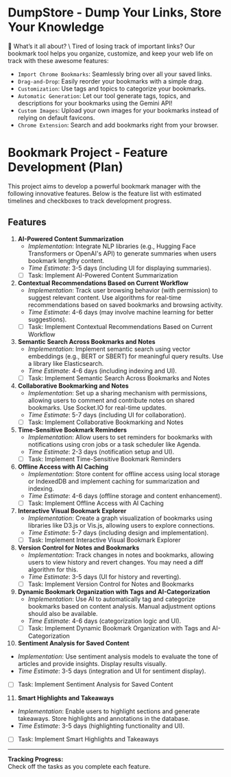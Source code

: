 # DumpStore - Dump Your Links, Store Your Knowledge
🔖 What’s it all about?  \ 
Tired of losing track of important links? Our bookmark tool helps you organize, customize, and keep your web life on track with these awesome features:

* `Import Chrome Bookmarks`: Seamlessly bring over all your saved links.
* `Drag-and-Drop`: Easily reorder your bookmarks with a simple drag.
* `Customization`: Use tags and topics to categorize your bookmarks.
* `Automatic Generation`: Let our tool generate tags, topics, and descriptions for your bookmarks using the Gemini API!
* `Custom Images`: Upload your own images for your bookmarks instead of relying on default favicons.
*  `Chrome Extension`: Search and add bookmarks right from your browser.

# Bookmark Project - Feature Development (Plan)

This project aims to develop a powerful bookmark manager with the following innovative features. Below is the feature list with estimated timelines and checkboxes to track development progress.

## Features

1. **AI-Powered Content Summarization**  
   - _Implementation_: Integrate NLP libraries (e.g., Hugging Face Transformers or OpenAI's API) to generate summaries when users bookmark lengthy content.  
   - _Time Estimate_: 3-5 days (including UI for displaying summaries).  
   - [ ] Task: Implement AI-Powered Content Summarization

2. **Contextual Recommendations Based on Current Workflow**  
   - _Implementation_: Track user browsing behavior (with permission) to suggest relevant content. Use algorithms for real-time recommendations based on saved bookmarks and browsing activity.  
   - _Time Estimate_: 4-6 days (may involve machine learning for better suggestions).  
   - [ ] Task: Implement Contextual Recommendations Based on Current Workflow

3. **Semantic Search Across Bookmarks and Notes**  
   - _Implementation_: Implement semantic search using vector embeddings (e.g., BERT or SBERT) for meaningful query results. Use a library like Elasticsearch.  
   - _Time Estimate_: 4-6 days (including indexing and UI).  
   - [ ] Task: Implement Semantic Search Across Bookmarks and Notes

4. **Collaborative Bookmarking and Notes**  
   - _Implementation_: Set up a sharing mechanism with permissions, allowing users to comment and contribute notes on shared bookmarks. Use Socket.IO for real-time updates.  
   - _Time Estimate_: 5-7 days (including UI for collaboration).  
   - [ ] Task: Implement Collaborative Bookmarking and Notes

5. **Time-Sensitive Bookmark Reminders**  
   - _Implementation_: Allow users to set reminders for bookmarks with notifications using cron jobs or a task scheduler like Agenda.  
   - _Time Estimate_: 2-3 days (notification setup and UI).  
   - [ ] Task: Implement Time-Sensitive Bookmark Reminders

6. **Offline Access with AI Caching**  
   - _Implementation_: Store content for offline access using local storage or IndexedDB and implement caching for summarization and indexing.  
   - _Time Estimate_: 4-6 days (offline storage and content enhancement).  
   - [ ] Task: Implement Offline Access with AI Caching

7. **Interactive Visual Bookmark Explorer**  
   - _Implementation_: Create a graph visualization of bookmarks using libraries like D3.js or Vis.js, allowing users to explore connections.  
   - _Time Estimate_: 5-7 days (including design and implementation).  
   - [ ] Task: Implement Interactive Visual Bookmark Explorer

8. **Version Control for Notes and Bookmarks**  
   - _Implementation_: Track changes in notes and bookmarks, allowing users to view history and revert changes. You may need a diff algorithm for this.  
   - _Time Estimate_: 3-5 days (UI for history and reverting).  
   - [ ] Task: Implement Version Control for Notes and Bookmarks

9. **Dynamic Bookmark Organization with Tags and AI-Categorization**  
   - _Implementation_: Use AI to automatically tag and categorize bookmarks based on content analysis. Manual adjustment options should also be available.  
   - _Time Estimate_: 4-6 days (categorization logic and UI).  
   - [ ] Task: Implement Dynamic Bookmark Organization with Tags and AI-Categorization

10. **Sentiment Analysis for Saved Content**  
   - _Implementation_: Use sentiment analysis models to evaluate the tone of articles and provide insights. Display results visually.  
   - _Time Estimate_: 3-5 days (integration and UI for sentiment display).  
   - [ ] Task: Implement Sentiment Analysis for Saved Content

11. **Smart Highlights and Takeaways**  
   - _Implementation_: Enable users to highlight sections and generate takeaways. Store highlights and annotations in the database.  
   - _Time Estimate_: 3-5 days (highlighting functionality and UI).  
   - [ ] Task: Implement Smart Highlights and Takeaways

---

**Tracking Progress:**  
Check off the tasks as you complete each feature.

